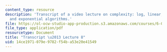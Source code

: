 ```yaml
---
content_type: resource
description: 'Transcript of a video lecture on complexity: log, linear, quadratic,
  and exponential algorithms.'
file: https://ol-ocw-studio-app-production.s3.amazonaws.com/courses/6-00-introduction-to-computer-science-and-programming-fall-2008/14ce1971079e9782f54ba53e20e41549_6-00F08-L08.pdf
file_type: application/pdf
resourcetype: Document
title: "Transcript \u2013 Lecture 8"
uid: 14ce1971-079e-9782-f54b-a53e20e41549
---
```

